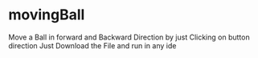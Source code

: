 # movingBall
Move a Ball in forward and Backward Direction by just Clicking on button direction
Just Download the File and run in any ide
